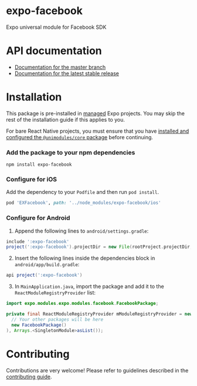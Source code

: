 # expo-facebook

Expo universal module for Facebook SDK

# API documentation

- [Documentation for the master branch](https://github.com/expo/expo/blob/master/docs/pages/versions/unversioned/sdk/facebook.md)
- [Documentation for the latest stable release](https://docs.expo.io/versions/latest/sdk/facebook/)

# Installation

This package is pre-installed in [managed](https://docs.expo.io/versions/latest/introduction/managed-vs-bare/) Expo projects. You may skip the rest of the installation guide if this applies to you.

For bare React Native projects, you must ensure that you have [installed and configured the `@unimodules/core` package](https://github.com/unimodules/core) before continuing.

### Add the package to your npm dependencies

```
npm install expo-facebook
```

### Configure for iOS

Add the dependency to your `Podfile` and then run `pod install`.

```ruby
pod 'EXFacebook', path: '../node_modules/expo-facebook/ios'
```

### Configure for Android

1. Append the following lines to `android/settings.gradle`:

```gradle
include ':expo-facebook'
project(':expo-facebook').projectDir = new File(rootProject.projectDir, '../node_modules/expo-facebook/android')
```

2. Insert the following lines inside the dependencies block in `android/app/build.gradle`:
```gradle
api project(':expo-facebook')
```

3. In `MainApplication.java`, import the package and add it to the `ReactModuleRegistryProvider` list:
```java
import expo.modules.expo.modules.facebook.FacebookPackage;
```
```java
private final ReactModuleRegistryProvider mModuleRegistryProvider = new ReactModuleRegistryProvider(Arrays.<Package>asList(
  // Your other packages will be here
  new FacebookPackage()
), Arrays.<SingletonModule>asList());
```

# Contributing

Contributions are very welcome! Please refer to guidelines described in the [contributing guide]( https://github.com/expo/expo#contributing).
